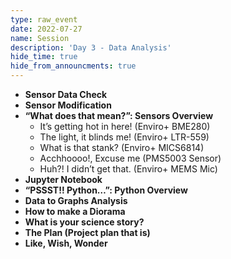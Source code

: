 ```yaml
---
type: raw_event
date: 2022-07-27
name: Session
description: 'Day 3 - Data Analysis'
hide_time: true
hide_from_announcments: true
---
```

- **Sensor Data Check**
- **Sensor Modification**
- **“What does that mean?”: Sensors Overview**
    - It’s getting hot in here! (Enviro+ BME280)
    - The light, it blinds me! (Enviro+ LTR-559)
    - What is that stank? (Enviro+ MICS6814)
    - Acchhoooo!, Excuse me (PMS5003 Sensor)
    - Huh?! I didn’t get that. (Enviro+ MEMS Mic)
- **Jupyter Notebook**
- **“PSSST!! Python…”: Python Overview**
- **Data to Graphs Analysis**
- **How to make a Diorama**
- **What is your science story?**
- **The Plan (Project plan that is)**
- **Like, Wish, Wonder**